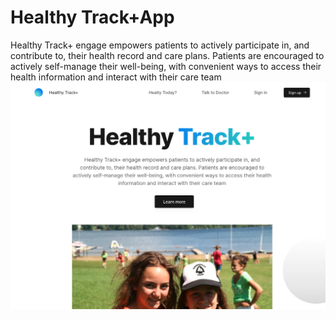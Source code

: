 # Healthy Track+App

Healthy Track+ engage empowers patients to actively participate in, and contribute to, their health record and care plans. Patients are encouraged to actively self-manage their well-being, with convenient ways to access their health information and interact with their care team
<img src="./img.png">
